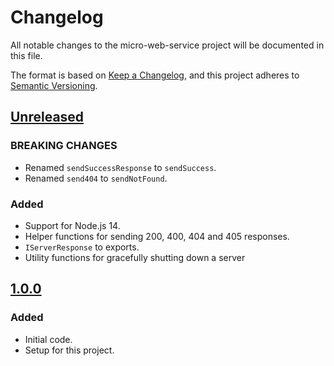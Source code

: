 # Changelog
All notable changes to the micro-web-service project will be documented in this file.

The format is based on [Keep a Changelog](https://keepachangelog.com/en/1.0.0/),
and this project adheres to [Semantic Versioning](https://semver.org/spec/v2.0.0.html).

## [Unreleased]
### BREAKING CHANGES
- Renamed `sendSuccessResponse` to `sendSuccess`.
- Renamed `send404` to `sendNotFound`.

### Added
- Support for Node.js 14.
- Helper functions for sending 200, 400, 404 and 405 responses.
- `IServerResponse` to exports.
- Utility functions for gracefully shutting down a server 

## [1.0.0]
### Added
- Initial code.
- Setup for this project.

[Unreleased]: https://github.com/Ionaru/micro-web-service/compare/1.0.0...HEAD
[1.0.0]: https://github.com/Ionaru/micro-web-service/compare/3b5e936...1.0.0
